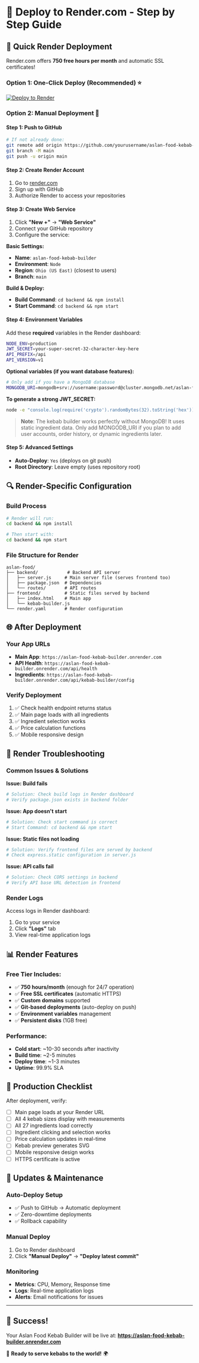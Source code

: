 # 🎨 Deploy to Render.com - Step by Step Guide

## 🚀 Quick Render Deployment

Render.com offers **750 free hours per month** and automatic SSL certificates!

### Option 1: One-Click Deploy (Recommended) ⭐

[![Deploy to Render](https://render.com/images/deploy-to-render-button.svg)](https://render.com/deploy?repo=https://github.com/yourusername/aslan-food-kebab-builder)

### Option 2: Manual Deployment 🔧

#### Step 1: Push to GitHub
```bash
# If not already done:
git remote add origin https://github.com/yourusername/aslan-food-kebab-builder.git
git branch -M main
git push -u origin main
```

#### Step 2: Create Render Account
1. Go to [render.com](https://render.com)
2. Sign up with GitHub
3. Authorize Render to access your repositories

#### Step 3: Create Web Service
1. Click **"New +"** → **"Web Service"**
2. Connect your GitHub repository
3. Configure the service:

**Basic Settings:**
- **Name**: `aslan-food-kebab-builder`
- **Environment**: `Node`
- **Region**: `Ohio (US East)` (closest to users)
- **Branch**: `main`

**Build & Deploy:**
- **Build Command**: `cd backend && npm install`
- **Start Command**: `cd backend && npm start`

#### Step 4: Environment Variables
Add these **required** variables in the Render dashboard:

```bash
NODE_ENV=production
JWT_SECRET=your-super-secret-32-character-key-here
API_PREFIX=/api
API_VERSION=v1
```

**Optional variables (if you want database features):**
```bash
# Only add if you have a MongoDB database
MONGODB_URI=mongodb+srv://username:password@cluster.mongodb.net/aslan-food
```

**To generate a strong JWT_SECRET:**
```bash
node -e "console.log(require('crypto').randomBytes(32).toString('hex'))"
```

> **Note**: The kebab builder works perfectly without MongoDB! It uses static ingredient data. Only add MONGODB_URI if you plan to add user accounts, order history, or dynamic ingredients later.

#### Step 5: Advanced Settings
- **Auto-Deploy**: `Yes` (deploys on git push)
- **Root Directory**: Leave empty (uses repository root)

## 🔍 Render-Specific Configuration

### Build Process
```bash
# Render will run:
cd backend && npm install

# Then start with:
cd backend && npm start
```

### File Structure for Render
```
aslan-food/
├── backend/           # Backend API server
│   ├── server.js     # Main server file (serves frontend too)
│   ├── package.json  # Dependencies
│   └── routes/       # API routes
├── frontend/         # Static files served by backend
│   ├── index.html    # Main app
│   └── kebab-builder.js
└── render.yaml       # Render configuration
```

## 🌐 After Deployment

### Your App URLs
- **Main App**: `https://aslan-food-kebab-builder.onrender.com`
- **API Health**: `https://aslan-food-kebab-builder.onrender.com/api/health`
- **Ingredients**: `https://aslan-food-kebab-builder.onrender.com/api/kebab-builder/config`

### Verify Deployment
1. ✅ Check health endpoint returns status
2. ✅ Main page loads with all ingredients
3. ✅ Ingredient selection works
4. ✅ Price calculation functions
5. ✅ Mobile responsive design

## 🐛 Render Troubleshooting

### Common Issues & Solutions

**Issue: Build fails**
```bash
# Solution: Check build logs in Render dashboard
# Verify package.json exists in backend folder
```

**Issue: App doesn't start**
```bash
# Solution: Check start command is correct
# Start Command: cd backend && npm start
```

**Issue: Static files not loading**
```bash
# Solution: Verify frontend files are served by backend
# Check express.static configuration in server.js
```

**Issue: API calls fail**
```bash
# Solution: Check CORS settings in backend
# Verify API base URL detection in frontend
```

### Render Logs
Access logs in Render dashboard:
1. Go to your service
2. Click **"Logs"** tab
3. View real-time application logs

## 📊 Render Features

### Free Tier Includes:
- ✅ **750 hours/month** (enough for 24/7 operation)
- ✅ **Free SSL certificates** (automatic HTTPS)
- ✅ **Custom domains** supported
- ✅ **Git-based deployments** (auto-deploy on push)
- ✅ **Environment variables** management
- ✅ **Persistent disks** (1GB free)

### Performance:
- **Cold start**: ~10-30 seconds after inactivity
- **Build time**: ~2-5 minutes
- **Deploy time**: ~1-3 minutes
- **Uptime**: 99.9% SLA

## 🎯 Production Checklist

After deployment, verify:
- [ ] Main page loads at your Render URL
- [ ] All 4 kebab sizes display with measurements
- [ ] All 27 ingredients load correctly
- [ ] Ingredient clicking and selection works
- [ ] Price calculation updates in real-time
- [ ] Kebab preview generates SVG
- [ ] Mobile responsive design works
- [ ] HTTPS certificate is active

## 🔄 Updates & Maintenance

### Auto-Deploy Setup
- ✅ Push to GitHub → Automatic deployment
- ✅ Zero-downtime deployments
- ✅ Rollback capability

### Manual Deploy
1. Go to Render dashboard
2. Click **"Manual Deploy"** → **"Deploy latest commit"**

### Monitoring
- **Metrics**: CPU, Memory, Response time
- **Logs**: Real-time application logs
- **Alerts**: Email notifications for issues

---

## 🎉 Success!

Your Aslan Food Kebab Builder will be live at:
**https://aslan-food-kebab-builder.onrender.com**

🥙 **Ready to serve kebabs to the world!** 🌍